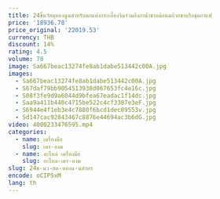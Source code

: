 ```yaml
---
title: 24ชิ้นวัสดุทองนูนสำหรับตกแต่งกระเบื้องจีนรวมถึงกาน้ำชาหม้อนมถ้วยชาหรือชุดกาแฟ
price: '18936.78'
price_original: '22019.53'
currency: THB
discount: 14%
rating: 4.5
volume: 78
image: Sa667beac13274fe8ab1dabe513442c00A.jpg
images:
  - Sa667beac13274fe8ab1dabe513442c00A.jpg
  - S67daf79bb9054513938d067653fc4e16c.jpg
  - S08f3fe9d9a6044d9bfea67eadac1f14dc.jpg
  - Saa9a411b440c4715be522c4cf3387e3eF.jpg
  - S6944e4f1eb3e4c7880f6bcd1dec89553v.jpg
  - Sd147cac92843467c8876e44694ac3b6dG.jpg
video: 4000233476595.mp4
categories:
  - name: เครื่องมือ
    slug: เคร-องม
  - name: อะไหล่ เครื่องมือ
    slug: อะไหล-เคร-องม
slug: 24ช-นว-สด-ทองน-นสำหร
encode: oCIP5xM
lang: th
---
```

  